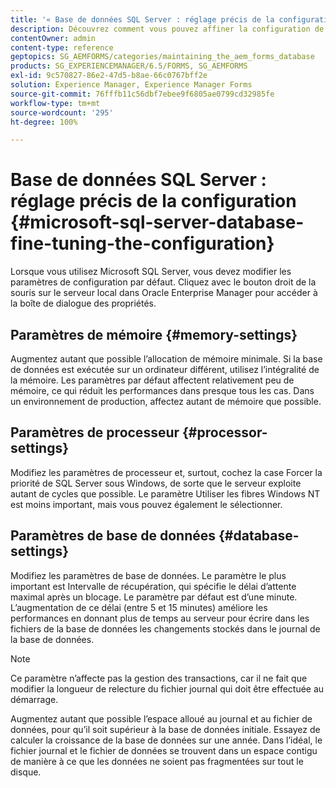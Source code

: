 ```yaml
---
title: '« Base de données SQL Server : réglage précis de la configuration »'
description: Découvrez comment vous pouvez affiner la configuration de votre base de données Microsoft SQL Server.
contentOwner: admin
content-type: reference
geptopics: SG_AEMFORMS/categories/maintaining_the_aem_forms_database
products: SG_EXPERIENCEMANAGER/6.5/FORMS, SG_AEMFORMS
exl-id: 9c570827-86e2-47d5-b8ae-66c0767bff2e
solution: Experience Manager, Experience Manager Forms
source-git-commit: 76fffb11c56dbf7ebee9f6805ae0799cd32985fe
workflow-type: tm+mt
source-wordcount: '295'
ht-degree: 100%

---
```


# Base de données SQL Server : réglage précis de la configuration {#microsoft-sql-server-database-fine-tuning-the-configuration}

Lorsque vous utilisez Microsoft SQL Server, vous devez modifier les paramètres de configuration par défaut. Cliquez avec le bouton droit de la souris sur le serveur local dans Oracle Enterprise Manager pour accéder à la boîte de dialogue des propriétés.

## Paramètres de mémoire {#memory-settings}

Augmentez autant que possible l’allocation de mémoire minimale. Si la base de données est exécutée sur un ordinateur différent, utilisez l’intégralité de la mémoire. Les paramètres par défaut affectent relativement peu de mémoire, ce qui réduit les performances dans presque tous les cas. Dans un environnement de production, affectez autant de mémoire que possible.

## Paramètres de processeur {#processor-settings}

Modifiez les paramètres de processeur et, surtout, cochez la case Forcer la priorité de SQL Server sous Windows, de sorte que le serveur exploite autant de cycles que possible. Le paramètre Utiliser les fibres Windows NT est moins important, mais vous pouvez également le sélectionner.

## Paramètres de base de données {#database-settings}

Modifiez les paramètres de base de données. Le paramètre le plus important est Intervalle de récupération, qui spécifie le délai d’attente maximal après un blocage. Le paramètre par défaut est d’une minute. L’augmentation de ce délai (entre 5 et 15 minutes) améliore les performances en donnant plus de temps au serveur pour écrire dans les fichiers de la base de données les changements stockés dans le journal de la base de données.

>[!NOTE]
>
>Ce paramètre n’affecte pas la gestion des transactions, car il ne fait que modifier la longueur de relecture du fichier journal qui doit être effectuée au démarrage.

Augmentez autant que possible l’espace alloué au journal et au fichier de données, pour qu’il soit supérieur à la base de données initiale. Essayez de calculer la croissance de la base de données sur une année. Dans l’idéal, le fichier journal et le fichier de données se trouvent dans un espace contigu de manière à ce que les données ne soient pas fragmentées sur tout le disque.
